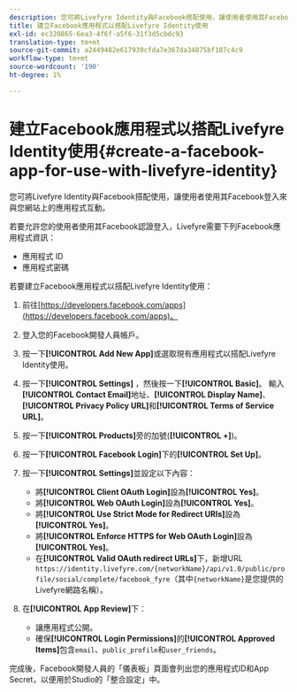 ```yaml
---
description: 您可將Livefyre Identity與Facebook搭配使用，讓使用者使用其Facebook登入來與您網站上的應用程式互動。
title: 建立Facebook應用程式以搭配Livefyre Identity使用
exl-id: ec320865-6ea3-4f6f-a5f6-31f3d5cbdc93
translation-type: tm+mt
source-git-commit: a2449482e617939cfda7e367da34875bf187c4c9
workflow-type: tm+mt
source-wordcount: '190'
ht-degree: 1%

---
```


# 建立Facebook應用程式以搭配Livefyre Identity使用{#create-a-facebook-app-for-use-with-livefyre-identity}

您可將Livefyre Identity與Facebook搭配使用，讓使用者使用其Facebook登入來與您網站上的應用程式互動。

若要允許您的使用者使用其Facebook認證登入，Livefyre需要下列Facebook應用程式資訊：

* 應用程式 ID
* 應用程式密碼

若要建立Facebook應用程式以搭配Livefyre Identity使用：

1. 前往[https://developers.facebook.com/apps](https://developers.facebook.com/apps)。
1. 登入您的Facebook開發人員帳戶。
1. 按一下&#x200B;**[!UICONTROL Add New App]**&#x200B;或選取現有應用程式以搭配Livefyre Identity使用。
1. 按一下&#x200B;**[!UICONTROL Settings]** ，然後按一下&#x200B;**[!UICONTROL Basic]**。 輸入&#x200B;**[!UICONTROL Contact Email]**&#x200B;地址、**[!UICONTROL Display Name]**、**[!UICONTROL Privacy Policy URL]**&#x200B;和&#x200B;**[!UICONTROL Terms of Service URL]**。
1. 按一下&#x200B;**[!UICONTROL Products]**&#x200B;旁的加號(**[!UICONTROL +]**)。
1. 按一下&#x200B;**[!UICONTROL Facebook Login]**&#x200B;下的&#x200B;**[!UICONTROL Set Up]**。
1. 按一下&#x200B;**[!UICONTROL Settings]**&#x200B;並設定以下內容：

   * 將&#x200B;**[!UICONTROL Client OAuth Login]**&#x200B;設為&#x200B;**[!UICONTROL Yes]**。
   * 將&#x200B;**[!UICONTROL Web OAuth Login]**&#x200B;設為&#x200B;**[!UICONTROL Yes]**。
   * 將&#x200B;**[!UICONTROL Use Strict Mode for Redirect URIs]**&#x200B;設為&#x200B;**[!UICONTROL Yes]**。
   * 將&#x200B;**[!UICONTROL Enforce HTTPS for Web OAuth Login]**&#x200B;設為&#x200B;**[!UICONTROL Yes]**。
   * 在&#x200B;**[!UICONTROL Valid OAuth redirect URLs]**&#x200B;下，新增URL `https://identity.livefyre.com/{networkName}/api/v1.0/public/profile/social/complete/facebook_fyre`（其中`{networkName}`是您提供的Livefyre網路名稱）。

1. 在&#x200B;**[!UICONTROL App Review]**&#x200B;下：

   * 讓應用程式公開。
   * 確保&#x200B;**[!UICONTROL Login Permissions]**&#x200B;的&#x200B;**[!UICONTROL Approved Items]**&#x200B;包含`email`、`public_profile`和`user_friends`。

完成後，Facebook開發人員的「儀表板」頁面會列出您的應用程式ID和App Secret，以便用於Studio的「整合設定」中。
